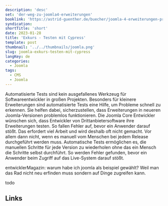 ```yaml
---
description: 'desc'
set: 'der-weg-zu-joomla4-erweiterungen'
booklink: 'https://astrid-guenther.de/buecher/joomla-4-erweiterungen-programmieren'
syndication:
shortTitle: 'short'
date: 2023-01-28
title: 'Exkurs - Testen mit Cypress'
template: post
thumbnail: '../../thumbnails/joomla.png'
slug: joomla-exkurs-testen-mit-cypress
langKey: de
categories:
  - Joomla
tags:
  - CMS
  - Joomla
---
```












Automatisierte Tests sind kein ausgefallenes Werkzeug für Softwareentwickler in großen Projekten. Besonders für kleinere Erweiterungen sind automatisierte Tests eine Hilfe, um Probleme schnell zu erkennen. Sie helfen dabei, sicherzustellen, dass Erweiterungen in neueren Joomla-Versionen problemlos funktionieren. Die Joomla Core Entwickler wünschen sich, dass Entwickler von Drittanbietersoftware ihre Erweiterungen testen. So fallen Fehler auf, bevor ein Anwender darauf stößt. Das erfordert viel Arbeit und wird deshalb oft nicht gemacht. Vor allem dann nicht, wenn es manuell vom Menschen bei jedem Release durchgeführt werden muss. Automatische Tests ermöglichen es, die manuellen Schritte für jede Version zu wiederholen ohne das ein Mensch die Schritte selbst durchführt. So werden Fehler gefunden, bevor ein Anwender beim Zugriff auf das Live-System darauf stößt.<!-- \index{Tests} --><!-- \index{Cypress} -->

entwicklerMagazin: warum habe ich joomla als beispiel gewählt? Weil man das Rad nicht neu erfinden muss sondern auf Dinge zugreifen kann.



todo

## Links


